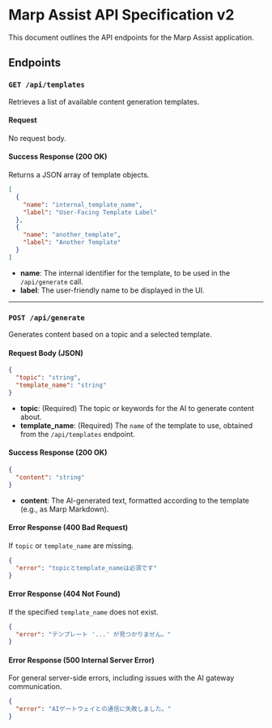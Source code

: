 # Marp Assist API Specification v2

This document outlines the API endpoints for the Marp Assist application.

## Endpoints

### `GET /api/templates`

Retrieves a list of available content generation templates.

#### Request
No request body.

#### Success Response (200 OK)
Returns a JSON array of template objects.
```json
[
  {
    "name": "internal_template_name",
    "label": "User-Facing Template Label"
  },
  {
    "name": "another_template",
    "label": "Another Template"
  }
]
```
- **name**: The internal identifier for the template, to be used in the `/api/generate` call.
- **label**: The user-friendly name to be displayed in the UI.

---

### `POST /api/generate`

Generates content based on a topic and a selected template.

#### Request Body (JSON)
```json
{
  "topic": "string",
  "template_name": "string"
}
```
- **topic**: (Required) The topic or keywords for the AI to generate content about.
- **template_name**: (Required) The `name` of the template to use, obtained from the `/api/templates` endpoint.

#### Success Response (200 OK)
```json
{
  "content": "string"
}
```
- **content**: The AI-generated text, formatted according to the template (e.g., as Marp Markdown).

#### Error Response (400 Bad Request)
If `topic` or `template_name` are missing.
```json
{
  "error": "topicとtemplate_nameは必須です"
}
```

#### Error Response (404 Not Found)
If the specified `template_name` does not exist.
```json
{
  "error": "テンプレート '...' が見つかりません。"
}
```

#### Error Response (500 Internal Server Error)
For general server-side errors, including issues with the AI gateway communication.
```json
{
  "error": "AIゲートウェイとの通信に失敗しました。"
}
```
